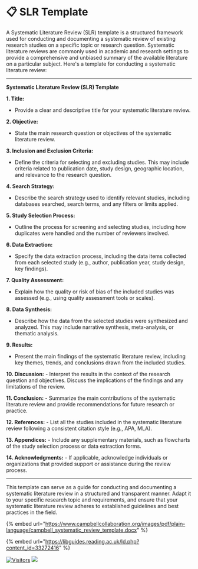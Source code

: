 # 📋 SLR Template

A Systematic Literature Review (SLR) template is a structured framework used for conducting and documenting a systematic review of existing research studies on a specific topic or research question. Systematic literature reviews are commonly used in academic and research settings to provide a comprehensive and unbiased summary of the available literature on a particular subject. Here's a template for conducting a systematic literature review:

***

**Systematic Literature Review (SLR) Template**

**1. Title:**

* Provide a clear and descriptive title for your systematic literature review.

**2. Objective:**

* State the main research question or objectives of the systematic literature review.

**3. Inclusion and Exclusion Criteria:**

* Define the criteria for selecting and excluding studies. This may include criteria related to publication date, study design, geographic location, and relevance to the research question.

**4. Search Strategy:**

* Describe the search strategy used to identify relevant studies, including databases searched, search terms, and any filters or limits applied.

**5. Study Selection Process:**

* Outline the process for screening and selecting studies, including how duplicates were handled and the number of reviewers involved.

**6. Data Extraction:**

* Specify the data extraction process, including the data items collected from each selected study (e.g., author, publication year, study design, key findings).

**7. Quality Assessment:**

* Explain how the quality or risk of bias of the included studies was assessed (e.g., using quality assessment tools or scales).

**8. Data Synthesis:**

* Describe how the data from the selected studies were synthesized and analyzed. This may include narrative synthesis, meta-analysis, or thematic analysis.

**9. Results:**

* Present the main findings of the systematic literature review, including key themes, trends, and conclusions drawn from the included studies.

**10. Discussion:** - Interpret the results in the context of the research question and objectives. Discuss the implications of the findings and any limitations of the review.

**11. Conclusion:** - Summarize the main contributions of the systematic literature review and provide recommendations for future research or practice.

**12. References:** - List all the studies included in the systematic literature review following a consistent citation style (e.g., APA, MLA).

**13. Appendices:** - Include any supplementary materials, such as flowcharts of the study selection process or data extraction forms.

**14. Acknowledgments:** - If applicable, acknowledge individuals or organizations that provided support or assistance during the review process.

***

This template can serve as a guide for conducting and documenting a systematic literature review in a structured and transparent manner. Adapt it to your specific research topic and requirements, and ensure that your systematic literature review adheres to established guidelines and best practices in the field.

{% embed url="https://www.campbellcollaboration.org/images/pdf/plain-language/campbell_systematic_review_template.docx" %}

{% embed url="https://libguides.reading.ac.uk/ld.php?content_id=33272416" %}

[![Visitors](https://api.visitorbadge.io/api/visitors?path=https%3A%2F%2Fgithub.com%2Fdrshahizan\&labelColor=%23697689\&countColor=%23555555\&style=plastic)](https://visitorbadge.io/status?path=https%3A%2F%2Fgithub.com%2Fdrshahizan) ![](https://hit.yhype.me/github/profile?user\_id=81284918)
